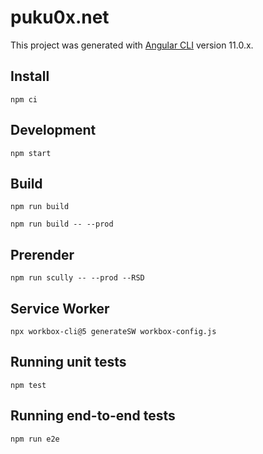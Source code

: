 # puku0x.net

This project was generated with [Angular CLI](https://github.com/angular/angular-cli) version 11.0.x.

## Install

```
npm ci
```

## Development

```
npm start
```

## Build

```
npm run build
```

```
npm run build -- --prod
```

## Prerender

```
npm run scully -- --prod --RSD
```

## Service Worker

```
npx workbox-cli@5 generateSW workbox-config.js
```

## Running unit tests

```
npm test
```

## Running end-to-end tests

```
npm run e2e
```
